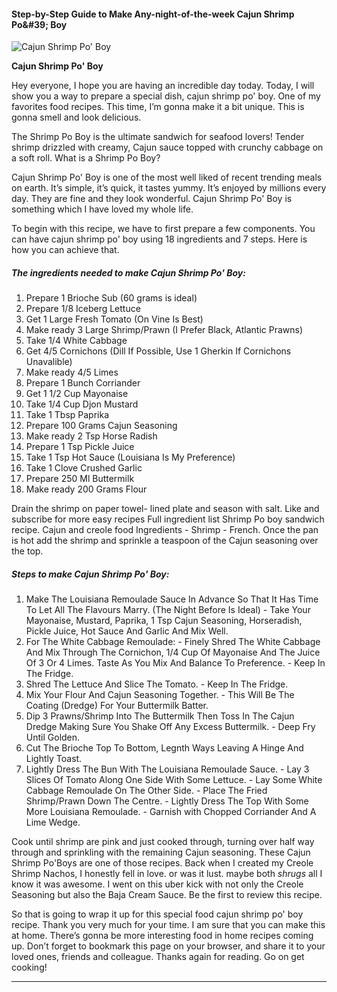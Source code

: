             

#### Step-by-Step Guide to Make Any-night-of-the-week Cajun Shrimp Po&amp;#39; Boy

![Cajun Shrimp Po' Boy](https://img-global.cpcdn.com/recipes/9ead29175ed1da76/751x532cq70/cajun-shrimp-po-boy-recipe-main-photo.jpg)

**Cajun Shrimp Po' Boy**

Hey everyone, I hope you are having an incredible day today. Today, I will show you a way to prepare a special dish, cajun shrimp po' boy. One of my favorites food recipes. This time, I’m gonna make it a bit unique. This is gonna smell and look delicious.

The Shrimp Po Boy is the ultimate sandwich for seafood lovers! Tender shrimp drizzled with creamy, Cajun sauce topped with crunchy cabbage on a soft roll. What is a Shrimp Po Boy?

Cajun Shrimp Po' Boy is one of the most well liked of recent trending meals on earth. It’s simple, it’s quick, it tastes yummy. It’s enjoyed by millions every day. They are fine and they look wonderful. Cajun Shrimp Po' Boy is something which I have loved my whole life.

To begin with this recipe, we have to first prepare a few components. You can have cajun shrimp po' boy using 18 ingredients and 7 steps. Here is how you can achieve that.

##### The ingredients needed to make Cajun Shrimp Po' Boy:

1.  Prepare 1 Brioche Sub (60 grams is ideal)
2.  Prepare 1/8 Iceberg Lettuce
3.  Get 1 Large Fresh Tomato (On Vine Is Best)
4.  Make ready 3 Large Shrimp/Prawn (I Prefer Black, Atlantic Prawns)
5.  Take 1/4 White Cabbage
6.  Get 4/5 Cornichons (Dill If Possible, Use 1 Gherkin If Cornichons Unavalible)
7.  Make ready 4/5 Limes
8.  Prepare 1 Bunch Corriander
9.  Get 1 1/2 Cup Mayonaise
10.  Take 1/4 Cup Djon Mustard
11.  Take 1 Tbsp Paprika
12.  Prepare 100 Grams Cajun Seasoning
13.  Make ready 2 Tsp Horse Radish
14.  Prepare 1 Tsp Pickle Juice
15.  Take 1 Tsp Hot Sauce (Louisiana Is My Preference)
16.  Take 1 Clove Crushed Garlic
17.  Prepare 250 Ml Buttermilk
18.  Make ready 200 Grams Flour

Drain the shrimp on paper towel- lined plate and season with salt. Like and subscribe for more easy recipes Full ingredient list Shrimp Po boy sandwich recipe. Cajun and creole food Ingredients - Shrimp - French. Once the pan is hot add the shrimp and sprinkle a teaspoon of the Cajun seasoning over the top.

##### Steps to make Cajun Shrimp Po' Boy:

1.  Make The Louisiana Remoulade Sauce In Advance So That It Has Time To Let All The Flavours Marry. (The Night Before Is Ideal) - Take Your Mayonaise, Mustard, Paprika, 1 Tsp Cajun Seasoning, Horseradish, Pickle Juice, Hot Sauce And Garlic And Mix Well.
2.  For The White Cabbage Remoulade: - Finely Shred The White Cabbage And Mix Through The Cornichon, 1/4 Cup Of Mayonaise And The Juice Of 3 Or 4 Limes. Taste As You Mix And Balance To Preference. - Keep In The Fridge.
3.  Shred The Lettuce And Slice The Tomato. - Keep In The Fridge.
4.  Mix Your Flour And Cajun Seasoning Together. - This Will Be The Coating (Dredge) For Your Buttermilk Batter.
5.  Dip 3 Prawns/Shrimp Into The Buttermilk Then Toss In The Cajun Dredge Making Sure You Shake Off Any Excess Buttermilk. - Deep Fry Until Golden.
6.  Cut The Brioche Top To Bottom, Legnth Ways Leaving A Hinge And Lightly Toast.
7.  Lightly Dress The Bun With The Louisiana Remoulade Sauce. - Lay 3 Slices Of Tomato Along One Side With Some Lettuce. - Lay Some White Cabbage Remoulade On The Other Side. - Place The Fried Shrimp/Prawn Down The Centre. - Lightly Dress The Top With Some More Louisiana Remoulade. - Garnish with Chopped Corriander And A Lime Wedge.

Cook until shrimp are pink and just cooked through, turning over half way through and sprinkling with the remaining Cajun seasoning. These Cajun Shrimp Po'Boys are one of those recipes. Back when I created my Creole Shrimp Nachos, I honestly fell in love. or was it lust. maybe both _shrugs_ all I know it was awesome. I went on this uber kick with not only the Creole Seasoning but also the Baja Cream Sauce. Be the first to review this recipe.

So that is going to wrap it up for this special food cajun shrimp po' boy recipe. Thank you very much for your time. I am sure that you can make this at home. There’s gonna be more interesting food in home recipes coming up. Don’t forget to bookmark this page on your browser, and share it to your loved ones, friends and colleague. Thanks again for reading. Go on get cooking!

* * *